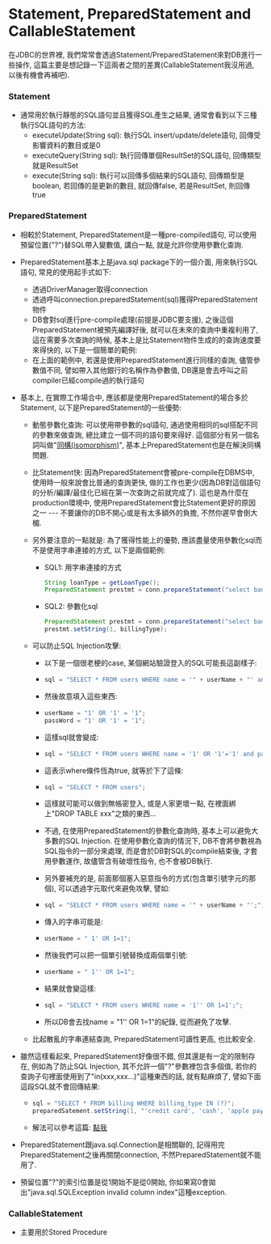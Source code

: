 # Statement, PreparedStatement and CallableStatement

在JDBC的世界裡, 我們常常會透過Statement/PreparedStatement來對DB進行一些操作, 這篇主要是想記錄一下這兩者之間的差異\(CallableStatement我沒用過, 以後有機會再補吧\).

### Statement

* 通常用於執行靜態的SQL語句並且獲得SQL產生之結果, 通常會看到以下三種執行SQL語句的方法:
  * executeUpdate\(String sql\): 執行SQL insert/update/delete語句, 回傳受影響資料的數目或是0
  * executeQuery\(String sql\): 執行回傳單個ResultSet的SQL語句, 回傳類型就是ResultSet
  * execute\(String sql\): 執行可以回傳多個結果的SQL語句, 回傳類型是boolean, 若回傳的是更新的數目, 就回傳false, 若是ResultSet, 則回傳true

### PreparedStatement

* 相較於Statement, PreparedStatement是一種pre-compiled語句, 可以使用預留位置\("?"\)替SQL帶入變數值, 講白一點, 就是允許你使用參數化查詢.
* PreparedStatement基本上是java.sql package下的一個介面, 用來執行SQL語句, 常見的使用起手式如下:
  * 透過DriverManager取得connection
  * 透過呼叫connection.preparedStatement\(sql\)獲得PreparedStatement物件
  * DB會對sql進行pre-compile處理\(前提是JDBC要支援\), 之後這個PreparedStatement被預先編譯好後, 就可以在未來的查詢中重複利用了, 這在需要多次查詢的時候, 基本上是比Statement物件生成的的查詢速度要來得快的, 以下是一個簡單的範例:
  * 在上面的範例中, 若還是使用PreparedStatement進行同樣的查詢, 儘管參數值不同, 譬如帶入其他銀行的名稱作為參數值, DB還是會去呼叫之前compiler已經compile過的執行語句
* 基本上, 在實際工作場合中, 應該都是使用PreparedStatement的場合多於Statement, 以下是PreparedStatement的一些優勢:

  * 動態參數化查詢: 可以使用帶參數的sql語句, 通過使用相同的sql搭配不同的參數來做查詢, 總比建立一個不同的語句要來得好. 這個部分有另一個名詞叫做"[同構\(isomorphism\)](https://zh.wikipedia.org/wiki/同构)", 基本上PreparedStatement也是在解決同構問題.
  * 比Statement快: 因為PreparedStatement會被pre-compile在DBMS中, 使用時一般來說會比普通的查詢更快, 做的工作也更少\(因為DB對這個語句的分析/編譯/最佳化已經在第一次查詢之前就完成了\). 這也是為什麼在production環境中, 使用PreparedStatement會比Statement更好的原因之一 --- 不要讓你的DB不開心或是有太多額外的負擔, 不然你遲早會倒大楣.
  * 另外要注意的一點就是: 為了獲得性能上的優勢, 應該盡量使用參數化sql而不是使用字串連接的方式, 以下是兩個範例:
    * SQL1: 用字串連接的方式
      ```java
      String loanType = getLoanType();
      PreparedStatement prestmt = conn.prepareStatement("select banks from billing where billing_type = " + billingType);
      ```
    * SQL2: 參數化sql
      ```java
      PreparedStatement prestmt = conn.prepareStatement("select banks from billing where billing_type = ?");
      prestmt.setString(1, billingType);
      ```
  * 可以防止SQL Injection攻擊:

    * 以下是一個很老梗的case,  某個網站驗證登入的SQL可能長這副樣子:

    * ```java
      sql = "SELECT * FROM users WHERE name = '" + userName + "' and password = '"+ passWord +"';";
      ```
    * 然後故意填入這些東西:

    * ```java
      userName = "1' OR '1' = '1";
      passWord = "1' OR '1' = '1";
      ```
    * 這樣sql就會變成:

    * ```java
      sql = "SELECT * FROM users WHERE name = '1' OR '1'='1' and password = '1' OR '1'='1';";
      ```
    * 這表示where條件恆為true, 就等於下了這條:

    * ```java
      sql = "SELECT * FROM users";
      ```
    * 這樣就可能可以做到無帳密登入, 或是人家更壞一點, 在裡面綁上"DROP TABLE xxx"之類的東西...

    * 不過, 在使用PreparedStatement的參數化查詢時, 基本上可以避免大多數的SQL Injection. 在使用參數化查詢的情況下, DB不會將參數視為SQL指令的一部分來處理, 而是會於DB對SQL的compile結束後, 才套用參數運作, 故儘管含有破壞性指令, 也不會被DB執行.

    * 另外要補充的是, 前面那個塞入惡意指令的方式\(包含單引號字元的那個\), 可以透過字元取代來避免攻擊, 譬如:

    * ```java
      sql = "SELECT * FROM users WHERE name = '" + userName + "';";
      ```
    * 傳入的字串可能是:

    * ```java
      userName = " 1' OR 1=1";
      ```
    * 然後我們可以把一個單引號替換成兩個單引號:

    * ```java
      userName = " 1'' OR 1=1";
      ```
    * 結果就會變這樣:

    * ```java
      sql = "SELECT * FROM users WHERE name = '1'' OR 1=1';";
      ```
    * 所以DB會去找name = "1'' OR 1=1"的紀錄, 從而避免了攻擊.

  * 比起散亂的字串連結查詢, PreparedStatement可讀性更高, 也比較安全.

* 雖然這樣看起來, PreparedStatement好像很不錯, 但其還是有一定的限制存在, 例如為了防止SQL Injection, 其不允許一個"?"參數裡包含多個值, 若你的查詢子句裡面使用到了"in\(xxx,xxx...\)"這種東西的話, 就有點麻煩了, 譬如下面這段SQL就不會回傳結果:

  * ```java
    sql = "SELECT * FROM billing WHERE billing_type IN (?)";
    preparedSatement.setString(1, "'credit card', 'cash', 'apple pay'");
    ```
  * 解法可以參考這篇: [點我](https://stackoverflow.com/questions/178479/preparedstatement-in-clause-alternatives)

* PreparedStatement跟java.sql.Connection是相關聯的, 記得用完PreparedStatement之後再關閉connection, 不然PreparedStatement就不能用了.

* 預留位置"?"的索引位置是從1開始不是從0開始, 你如果寫0會拋出"java.sql.SQLException invalid column index"這種exception.

### CallableStatement

* 主要用於Stored Procedure



